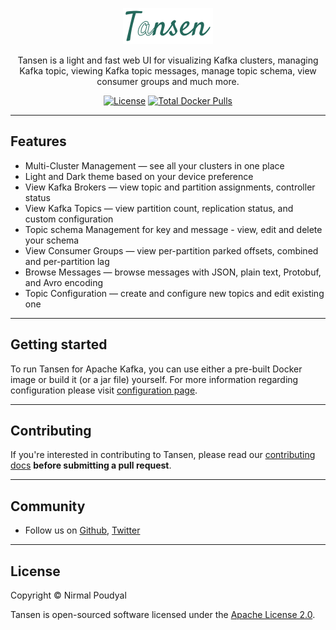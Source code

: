 <p align="center">
    <picture>
        <source media="(prefers-color-scheme: dark)" srcset="https://raw.githubusercontent.com/ideasbucketlabs/tansen/main/documentation/images/logo-dark.svg">
        <source media="(prefers-color-scheme: light)" srcset="https://raw.githubusercontent.com/ideasbucketlabs/tansen/main/documentation/images/logo-light.svg">
        <img alt="Tansen" src="https://raw.githubusercontent.com/ideasbucketlabs/tansen/main/documentation/images/logo-light.svg" width="144" height="58" style="max-width: 100%;">
    </picture>
</p>

<p align="center">
  Tansen is a light and fast web UI for visualizing Kafka clusters, managing Kafka topic, viewing Kafka topic messages, manage topic schema, view consumer groups and much more.
</p>


<p align="center">
    <a href="https://github.com/ideasbucketlabs/tansen/blob/main/LICENSE"><img src="https://img.shields.io/badge/License-Apache%202.0-blue.svg" alt="License"></a>
    <a href="https://hub.docker.com/r/ideasbucket/tansen"><img src="https://img.shields.io/docker/pulls/ideasbucket/tansen" alt="Total Docker Pulls"></a>
</p>

---
## Features

* Multi-Cluster Management — see all your clusters in one place
* Light and Dark theme based on your device preference
* View Kafka Brokers — view topic and partition assignments, controller status
* View Kafka Topics — view partition count, replication status, and custom configuration
* Topic schema Management for key and message - view, edit and delete your schema
* View Consumer Groups — view per-partition parked offsets, combined and per-partition lag
* Browse Messages — browse messages with JSON, plain text, Protobuf, and Avro encoding
* Topic Configuration — create and configure new topics and edit existing one

---

## Getting started ##

To run Tansen for Apache Kafka, you can use either a pre-built Docker image or build it (or a jar file) yourself. For more information regarding configuration please visit [configuration page](https://github.com/ideasbucketlabs/tansen/blob/main/documentation/configuration.md).

---

## Contributing
If you're interested in contributing to Tansen, please read our [contributing docs](https://github.com/ideasbucketlabs/tansen/blob/main/documentation/CONTRIBUTING.md) **before submitting a pull request**.

---
## Community
* Follow us on [Github](https://github.com/ideasbucketlabs/tansen), [Twitter](https://twitter.com/myideasbucket)

---
## License
Copyright © Nirmal Poudyal

Tansen is open-sourced software licensed under the [Apache License 2.0](LICENSE).
